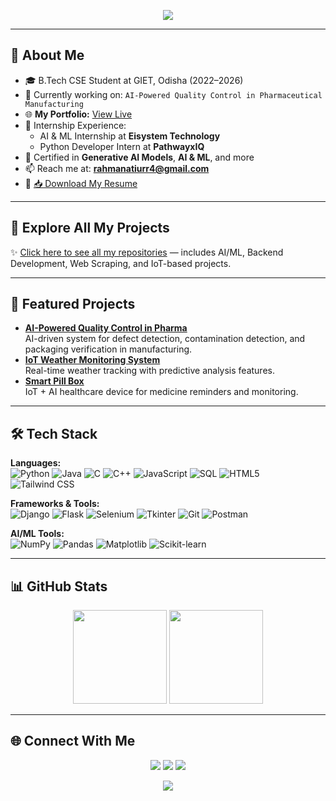 <!-- Banner -->

<p align="center">
  <img src="https://capsule-render.vercel.app/api?type=waving&color=0:1fddff,100:ff4b1f&height=200&section=header&text=Hi%20There,%20I'm%20Atiurr%20Rahman%20👋&fontSize=40&fontColor=ffffff&animation=fadeIn" />
</p>

---

## 🌟 About Me
- 🎓 B.Tech CSE Student at GIET, Odisha (2022–2026)
- 📌 Currently working on: `AI-Powered Quality Control in Pharmaceutical Manufacturing`
- 🌐 **My Portfolio:** [View Live](https://atiurr07.github.io/Atiurr-s_Portfolio_Websites-/)
- 💼 Internship Experience:
  - AI & ML Internship at **Eisystem Technology**
  - Python Developer Intern at **PathwayxIQ**
- 📜 Certified in **Generative AI Models**, **AI & ML**, and more
- 📫 Reach me at: **rahmanatiurr4@gmail.com**
- 📄 [📥 Download My Resume](https://i.postimg.cc/VkjP6mDj/Atiurr-s-resume25-A.png)

---

## 📂 Explore All My Projects
✨ [Click here to see all my repositories](https://github.com/Atiurr07?tab=repositories) — includes AI/ML, Backend Development, Web Scraping, and IoT-based projects.

---

## 📌 Featured Projects
- **[AI-Powered Quality Control in Pharma](https://github.com/your-repo)**  
  AI-driven system for defect detection, contamination detection, and packaging verification in manufacturing.
- **[IoT Weather Monitoring System](https://github.com/your-repo)**  
  Real-time weather tracking with predictive analysis features.
- **[Smart Pill Box](https://github.com/your-repo)**  
  IoT + AI healthcare device for medicine reminders and monitoring.

---

## 🛠 Tech Stack
**Languages:**  
![Python](https://img.shields.io/badge/Python-3776AB?style=flat&logo=python&logoColor=white)
![Java](https://img.shields.io/badge/Java-007396?style=flat&logo=java&logoColor=white)
![C](https://img.shields.io/badge/C-00599C?style=flat&logo=c&logoColor=white)
![C++](https://img.shields.io/badge/C++-00599C?style=flat&logo=cplusplus&logoColor=white)
![JavaScript](https://img.shields.io/badge/JavaScript-F7DF1E?style=flat&logo=javascript&logoColor=black)
![SQL](https://img.shields.io/badge/SQL-003B57?style=flat&logo=mysql&logoColor=white)
![HTML5](https://img.shields.io/badge/HTML5-E34F26?style=flat&logo=html5&logoColor=white)
![Tailwind CSS](https://img.shields.io/badge/TailwindCSS-38B2AC?style=flat&logo=tailwind-css&logoColor=white)

**Frameworks & Tools:**  
![Django](https://img.shields.io/badge/Django-092E20?style=flat&logo=django&logoColor=white)
![Flask](https://img.shields.io/badge/Flask-000000?style=flat&logo=flask&logoColor=white)
![Selenium](https://img.shields.io/badge/Selenium-43B02A?style=flat&logo=selenium&logoColor=white)
![Tkinter](https://img.shields.io/badge/Tkinter-FF6F00?style=flat)
![Git](https://img.shields.io/badge/Git-F05032?style=flat&logo=git&logoColor=white)
![Postman](https://img.shields.io/badge/Postman-FF6C37?style=flat&logo=postman&logoColor=white)

**AI/ML Tools:**  
![NumPy](https://img.shields.io/badge/NumPy-013243?style=flat&logo=numpy&logoColor=white)
![Pandas](https://img.shields.io/badge/Pandas-150458?style=flat&logo=pandas&logoColor=white)
![Matplotlib](https://img.shields.io/badge/Matplotlib-11557C?style=flat)
![Scikit-learn](https://img.shields.io/badge/Scikit--learn-F7931E?style=flat&logo=scikit-learn&logoColor=white)

---

## 📊 GitHub Stats
<p align="center">
  <img src="https://github-readme-stats.vercel.app/api?username=Atiurr07&show_icons=true&theme=radical" height="150" />
  <img src="https://github-readme-stats.vercel.app/api/top-langs/?username=Atiurr07&layout=compact&theme=radical" height="150" />
</p>

---

## 🌐 Connect With Me
<p align="center">
  <a href="https://linkedin.com/in/atiurr-rahman07"><img src="https://img.shields.io/badge/LinkedIn-blue?logo=linkedin&logoColor=white"></a>
  <a href="mailto:rahmanatiurr4@gmail.com"><img src="https://img.shields.io/badge/Email-D14836?logo=gmail&logoColor=white"></a>
  <a href="https://github.com/Atiurr07"><img src="https://img.shields.io/badge/GitHub-181717?logo=github&logoColor=white"></a>
</p>

<!-- Footer -->
<p align="center">
  <img src="https://capsule-render.vercel.app/api?type=waving&color=0:1fddff,100:ff4b1f&height=120&section=footer"/>
</p>


<!---
Atiurr07/Atiurr07 is a ✨ special ✨ repository because its `README.md` (this file) appears on your GitHub profile.
You can click the Preview link to take a look at your changes.
--->
